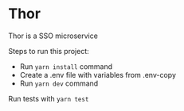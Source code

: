 # Thor

Thor is a SSO microservice

Steps to run this project:

- Run `yarn install` command
- Create a .env file with variables from .env-copy
- Run `yarn dev` command

Run tests with `yarn test`
